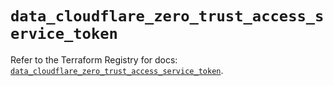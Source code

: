 # `data_cloudflare_zero_trust_access_service_token`

Refer to the Terraform Registry for docs: [`data_cloudflare_zero_trust_access_service_token`](https://registry.terraform.io/providers/cloudflare/cloudflare/5.8.2/docs/data-sources/zero_trust_access_service_token).
